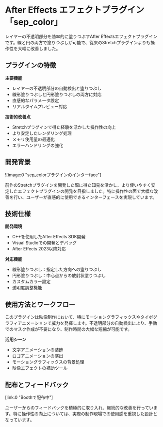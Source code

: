 # After Effects エフェクトプラグイン「sep_color」

レイヤーの不透明部分を効率的に塗りつぶすAfter Effectsエフェクトプラグインです。線と円の両方で塗りつぶしが可能で、従来のStretchプラグインよりも操作性を大幅に改善しました。

## プラグインの特徴

**主要機能**

- レイヤーの不透明部分の自動検出と塗りつぶし
- 線形塗りつぶしと円形塗りつぶしの両方に対応
- 直感的なパラメータ設定
- リアルタイムプレビュー対応

**技術的改善点**

- Stretchプラグインで得た経験を活かした操作性の向上
- より安定したレンダリング処理
- メモリ使用量の最適化
- エラーハンドリングの強化

## 開発背景

![image:0 "sep_colorプラグインのインターface"]

前作のStretchプラグインを開発した際に得た知見を活かし、より使いやすく安定したエフェクトプラグインの開発を目指しました。特に操作性の面で大幅な改善を行い、ユーザーが直感的に使用できるインターフェースを実現しています。

## 技術仕様

**開発環境**

- C++を使用したAfter Effects SDK開発
- Visual Studioでの開発とデバッグ
- After Effects 2023以降対応

**対応機能**

- 線形塗りつぶし：指定した方向への塗りつぶし
- 円形塗りつぶし：中心点からの放射状塗りつぶし
- カスタムカラー設定
- 透明度調整機能

## 使用方法とワークフロー

このプラグインは映像制作において、特にモーショングラフィックスやタイポグラフィアニメーションで威力を発揮します。不透明部分の自動検出により、手動でのマスク作成が不要になり、制作時間の大幅な短縮が可能です。

**活用シーン**

- 文字アニメーションの装飾
- ロゴアニメーションの演出
- モーショングラフィックスの背景処理
- 映像エフェクトの補助ツール

## 配布とフィードバック

[link:0 "Boothで配布中"]

ユーザーからのフィードバックを積極的に取り入れ、継続的な改善を行っています。特に操作性の向上については、実際の制作現場での使用感を重視した設計となっています。
